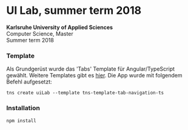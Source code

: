 # UI Lab, summer term 2018

**Karlsruhe University of Applied Sciences**  
Computer Science, Master  
Summer term 2018  


### Template

Als Grundgerüst wurde das 'Tabs' Template für Angular/TypeScript gewählt. Weitere Templates gibt es [hier](https://docs.nativescript.org/tooling/app-templates). Die App wurde mit folgendem Befehl aufgesetzt:

	tns create uiLab --template tns-template-tab-navigation-ts

### Installation

	npm install

